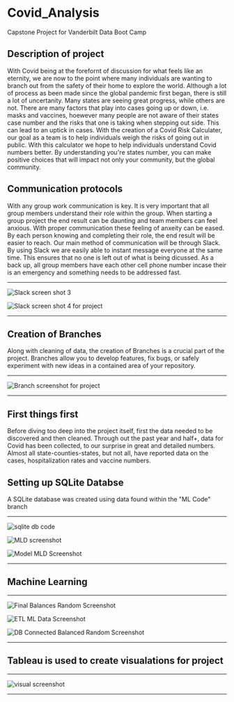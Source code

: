 # Covid_Analysis
Capstone Project for Vanderbilt Data Boot Camp

## Description of project 
With Covid being at the forefornt of discussion for what feels like an eternity, we are now to the point where many individuals are wanting to branch out from the safety of their home to explore the world. Although a lot of process as been made since the global pandemic first began, there is still a lot of uncertanity. Many states are seeing great progress, while others are not. There are many factors that play into cases going up or down, i.e. masks and vaccines, hoewever many people are not aware of their states case number and the risks that one is taking when stepping out side. This can lead to an uptick in cases. With the creation of a Covid Risk Calculater, our goal as a team is to help individuals weigh the risks of going out in public. With this calculator we hope to help individuals understand Covid numbers better. By understanding you're states number, you can make positive choices that will impact not only your community, but the global community.

## Communication protocols
With any group work communication is key. It is very important that all group members understand their role within the group. When starting a group project the end result can be daunting and team members can feel anxious. With proper communication these feeling of anxeity can be eased. By each person knowing and completing their role, the end result will be easier to reach. Our main method of communication will be through Slack. By using Slack we are easily able to instant message everyone at the same time. This ensures that no one is left out of what is being dicussed. As a back up, all group members have each other cell phone number incase their is an emergency and something needs to be addressed fast.

-------

![Slack screen shot 3](https://user-images.githubusercontent.com/85597990/138601537-35126917-5a92-428e-8071-7f877823094b.png) 

![Slack screen shot 4 for project](https://user-images.githubusercontent.com/85597990/138602904-db29afa6-0477-4d1c-8b28-8562fbb7b501.png)

-------

## Creation of Branches
Along with cleaning of data, the creation of Branches is a crucial part of the project. Branches allow you to develop features, fix bugs, or safely experiment with new ideas in a contained area of your repository. 
 
------

![Branch screenshot for project](https://user-images.githubusercontent.com/85597990/138602757-29ceb45b-4620-4719-a781-044b7c8e2f46.png)

------

## First things first
Before diving too deep into the project itself, first the data needed to be discovered and then cleaned. Through out the past year and half+, data for Covid has been collected, to our surprise in great and detailed numbers. Almost all state-counties-states, but not all, have reported data on the cases, hospitalization rates and vaccine numbers. 

## Setting up SQLite Databse
A SQLite database was created using data found within the "ML Code" branch

-----

![sqlite db code ](https://user-images.githubusercontent.com/85597990/140667901-bdb439d1-b933-4916-a996-7ca8164bdc03.png)

![MLD screenshot](https://user-images.githubusercontent.com/85597990/140667972-19b8fe65-d9e5-437f-8866-f8aa80eaa6d0.png)

![Model MLD Screenshot](https://user-images.githubusercontent.com/85597990/140667980-ac84b80f-1ace-48ff-94aa-587cbde274a2.png)

------

## Machine Learning 

-------

![Final Balances Random Screenshot](https://user-images.githubusercontent.com/85597990/140670592-8b30f09e-7528-44bb-8ce5-8e4099550603.png)

![ETL ML Data Screenshot](https://user-images.githubusercontent.com/85597990/140670673-8d7574b6-b307-4a1f-b76b-2fcf6e1063e1.png)

![DB Connected Balanced Random Screenshot](https://user-images.githubusercontent.com/85597990/140670778-41b53633-0316-4a5b-8513-fa3defd1544e.png)

-------

## Tableau is used to create visualations for project

--------

![visual screenshot](https://user-images.githubusercontent.com/85597990/140669789-2b810c30-f591-4a8d-ac3f-35901cd1a236.png)

-------
